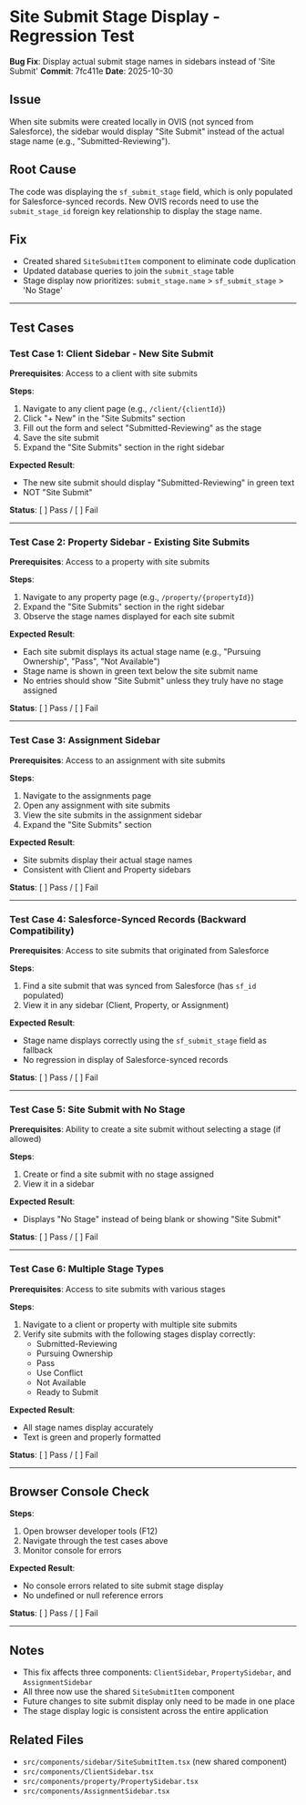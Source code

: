 # Site Submit Stage Display - Regression Test

**Bug Fix**: Display actual submit stage names in sidebars instead of 'Site Submit'
**Commit**: 7fc411e
**Date**: 2025-10-30

## Issue

When site submits were created locally in OVIS (not synced from Salesforce), the sidebar would display "Site Submit" instead of the actual stage name (e.g., "Submitted-Reviewing").

## Root Cause

The code was displaying the `sf_submit_stage` field, which is only populated for Salesforce-synced records. New OVIS records need to use the `submit_stage_id` foreign key relationship to display the stage name.

## Fix

- Created shared `SiteSubmitItem` component to eliminate code duplication
- Updated database queries to join the `submit_stage` table
- Stage display now prioritizes: `submit_stage.name` > `sf_submit_stage` > 'No Stage'

---

## Test Cases

### Test Case 1: Client Sidebar - New Site Submit

**Prerequisites**: Access to a client with site submits

**Steps**:
1. Navigate to any client page (e.g., `/client/{clientId}`)
2. Click "+ New" in the "Site Submits" section
3. Fill out the form and select "Submitted-Reviewing" as the stage
4. Save the site submit
5. Expand the "Site Submits" section in the right sidebar

**Expected Result**:
- The new site submit should display "Submitted-Reviewing" in green text
- NOT "Site Submit"

**Status**: [ ] Pass / [ ] Fail

---

### Test Case 2: Property Sidebar - Existing Site Submits

**Prerequisites**: Access to a property with site submits

**Steps**:
1. Navigate to any property page (e.g., `/property/{propertyId}`)
2. Expand the "Site Submits" section in the right sidebar
3. Observe the stage names displayed for each site submit

**Expected Result**:
- Each site submit displays its actual stage name (e.g., "Pursuing Ownership", "Pass", "Not Available")
- Stage name is shown in green text below the site submit name
- No entries should show "Site Submit" unless they truly have no stage assigned

**Status**: [ ] Pass / [ ] Fail

---

### Test Case 3: Assignment Sidebar

**Prerequisites**: Access to an assignment with site submits

**Steps**:
1. Navigate to the assignments page
2. Open any assignment with site submits
3. View the site submits in the assignment sidebar
4. Expand the "Site Submits" section

**Expected Result**:
- Site submits display their actual stage names
- Consistent with Client and Property sidebars

**Status**: [ ] Pass / [ ] Fail

---

### Test Case 4: Salesforce-Synced Records (Backward Compatibility)

**Prerequisites**: Access to site submits that originated from Salesforce

**Steps**:
1. Find a site submit that was synced from Salesforce (has `sf_id` populated)
2. View it in any sidebar (Client, Property, or Assignment)

**Expected Result**:
- Stage name displays correctly using the `sf_submit_stage` field as fallback
- No regression in display of Salesforce-synced records

**Status**: [ ] Pass / [ ] Fail

---

### Test Case 5: Site Submit with No Stage

**Prerequisites**: Ability to create a site submit without selecting a stage (if allowed)

**Steps**:
1. Create or find a site submit with no stage assigned
2. View it in a sidebar

**Expected Result**:
- Displays "No Stage" instead of being blank or showing "Site Submit"

**Status**: [ ] Pass / [ ] Fail

---

### Test Case 6: Multiple Stage Types

**Prerequisites**: Access to site submits with various stages

**Steps**:
1. Navigate to a client or property with multiple site submits
2. Verify site submits with the following stages display correctly:
   - Submitted-Reviewing
   - Pursuing Ownership
   - Pass
   - Use Conflict
   - Not Available
   - Ready to Submit

**Expected Result**:
- All stage names display accurately
- Text is green and properly formatted

**Status**: [ ] Pass / [ ] Fail

---

## Browser Console Check

**Steps**:
1. Open browser developer tools (F12)
2. Navigate through the test cases above
3. Monitor console for errors

**Expected Result**:
- No console errors related to site submit stage display
- No undefined or null reference errors

**Status**: [ ] Pass / [ ] Fail

---

## Notes

- This fix affects three components: `ClientSidebar`, `PropertySidebar`, and `AssignmentSidebar`
- All three now use the shared `SiteSubmitItem` component
- Future changes to site submit display only need to be made in one place
- The stage display logic is consistent across the entire application

## Related Files

- `src/components/sidebar/SiteSubmitItem.tsx` (new shared component)
- `src/components/ClientSidebar.tsx`
- `src/components/property/PropertySidebar.tsx`
- `src/components/AssignmentSidebar.tsx`
